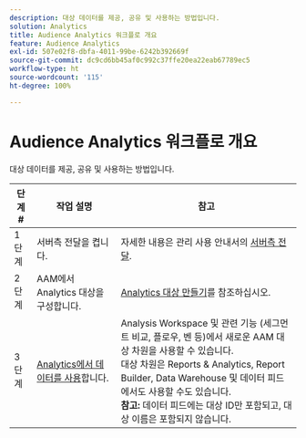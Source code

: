 ```yaml
---
description: 대상 데이터를 제공, 공유 및 사용하는 방법입니다.
solution: Analytics
title: Audience Analytics 워크플로 개요
feature: Audience Analytics
exl-id: 507e02f8-dbfa-4011-99be-6242b392669f
source-git-commit: dc9cd6bb45af0c992c37ffe20ea22eab67789ec5
workflow-type: ht
source-wordcount: '115'
ht-degree: 100%

---
```


# Audience Analytics 워크플로 개요

대상 데이터를 제공, 공유 및 사용하는 방법입니다.

| 단계 # | 작업 설명 | 참고 |
|--- |--- |--- |
| 1단계 | 서버측 전달을 켭니다. | 자세한 내용은 관리 사용 안내서의 [서버측 전달](/help/admin/admin/c-manage-report-suites/c-edit-report-suites/general/c-server-side-forwarding/ssf.md). |
| 2단계 | AAM에서 Analytics 대상을 구성합니다. | [Analytics 대상 만들기](https://experienceleague.adobe.com/docs/audience-manager/user-guide/features/destinations/experience-cloud-destinations/create-analytics-destination.html?lang=ko-KR)를 참조하십시오. |
| 3단계 | [Analytics에서 데이터를 사용](/help/integrate/c-audience-analytics/c-workflow/use-audience-data-analytics.md)합니다. | Analysis Workspace 및 관련 기능 (세그먼트 비교, 플로우, 벤 등)에서 새로운 AAM 대상 차원을 사용할 수 있습니다. <br>대상 차원은 Reports &amp; Analytics, Report Builder, Data Warehouse 및 데이터 피드에서도 사용할 수도 있습니다. <br>**참고:** 데이터 피드에는 대상 ID만 포함되고, 대상 이름은 포함되지 않습니다. |
